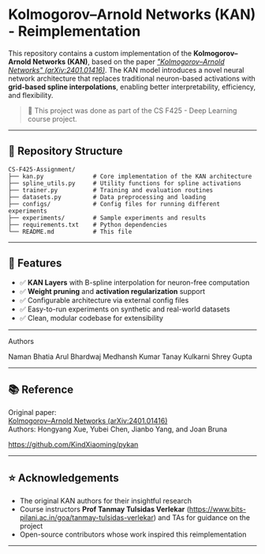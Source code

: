 # Kolmogorov–Arnold Networks (KAN) - Reimplementation

This repository contains a custom implementation of the **Kolmogorov–Arnold Networks (KAN)**, based on the paper _["Kolmogorov–Arnold Networks" (arXiv:2401.01416)](https://arxiv.org/abs/2401.01416)_. The KAN model introduces a novel neural network architecture that replaces traditional neuron-based activations with **grid-based spline interpolations**, enabling better interpretability, efficiency, and flexibility.

> 📌 This project was done as part of the CS F425 - Deep Learning course project.

---

## 📁 Repository Structure

```
CS-F425-Assignment/
├── kan.py              # Core implementation of the KAN architecture
├── spline_utils.py     # Utility functions for spline activations
├── trainer.py          # Training and evaluation routines
├── datasets.py         # Data preprocessing and loading
├── configs/            # Config files for running different experiments
├── experiments/        # Sample experiments and results
├── requirements.txt    # Python dependencies
└── README.md           # This file
```

---

## 🚀 Features

- ✅ **KAN Layers** with B-spline interpolation for neuron-free computation
- ✅ **Weight pruning** and **activation regularization** support
- ✅ Configurable architecture via external config files
- ✅ Easy-to-run experiments on synthetic and real-world datasets
- ✅ Clean, modular codebase for extensibility

---

Authors

Naman Bhatia
Arul Bhardwaj
Medhansh Kumar
Tanay Kulkarni 
Shrey Gupta

---


## 📚 Reference

Original paper:  
[Kolmogorov–Arnold Networks (arXiv:2401.01416)](https://arxiv.org/abs/2401.01416)  
Authors: Hongyang Xue, Yubei Chen, Jianbo Yang, and Joan Bruna

https://github.com/KindXiaoming/pykan



---

## ⭐ Acknowledgements

- The original KAN authors for their insightful research
- Course instructors **Prof Tanmay Tulsidas Verlekar** (https://www.bits-pilani.ac.in/goa/tanmay-tulsidas-verlekar) and TAs for guidance on the project
- Open-source contributors whose work inspired this reimplementation

---


